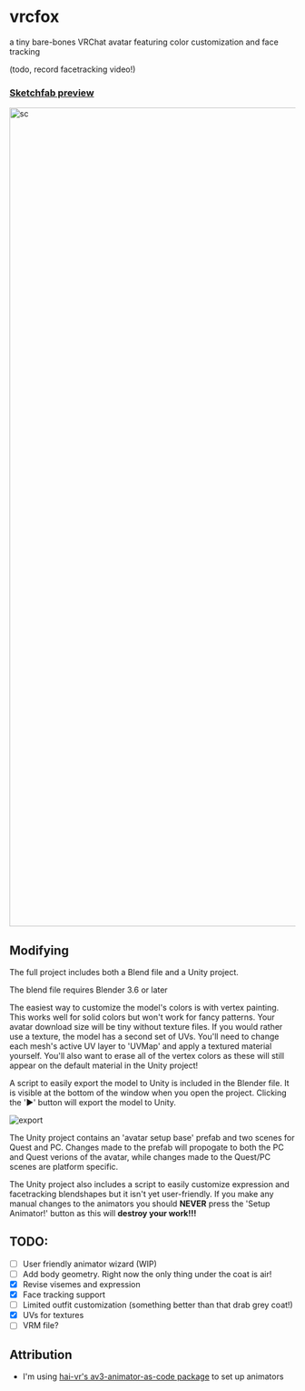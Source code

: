 # vrcfox
a tiny bare-bones VRChat avatar featuring color customization and face tracking

(todo, record facetracking video!)

### [Sketchfab preview](https://sketchfab.com/3d-models/vrcfox-9ed90de72e9c437b8820cbf0eeb32a50)

<img width="1440" alt="sc" src="https://github.com/cellomonster/vrcfox/assets/32079637/32ec5ee5-2350-4acf-8677-eb2edef943a3">


## Modifying

The full project includes both a Blend file and a Unity project.

The blend file requires Blender 3.6 or later

The easiest way to customize the model's colors is with vertex painting. This works well for solid colors but won't work for fancy patterns. Your avatar download size will be tiny without texture files. If you would rather use a texture, the model has a second set of UVs. You'll need to change each mesh's active UV layer to 'UVMap' and apply a textured material yourself. You'll also want to erase all of the vertex colors as these will still appear on the default material in the Unity project!

A script to easily export the model to Unity is included in the Blender file. It is visible at the bottom of the window when you open the project. Clicking the '▶' button will export the model to Unity.

![export](https://github.com/cellomonster/vrcfox/assets/32079637/be38158c-5d4d-4c26-9fee-7168ec719684)

The Unity project contains an 'avatar setup base' prefab and two scenes for Quest and PC. Changes made to the prefab will propogate to both the PC and Quest verions of the avatar, while changes made to the Quest/PC scenes are platform specific. 

The Unity project also includes a script to easily customize expression and facetracking blendshapes but it isn't yet user-friendly. If you make any manual changes to the animators you should **NEVER** press the 'Setup Animator!' button as this will **destroy your work!!!**

## TODO:
- [ ] User friendly animator wizard (WIP)
- [ ] Add body geometry. Right now the only thing under the coat is air!
- [X] Revise visemes and expression
- [X] Face tracking support
- [ ] Limited outfit customization (something better than that drab grey coat!)
- [X] UVs for textures
- [ ] VRM file?

## Attribution
- I'm using [hai-vr's av3-animator-as-code package](https://github.com/hai-vr/av3-animator-as-code) to set up animators
